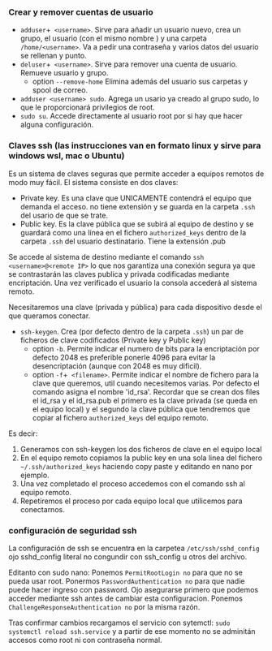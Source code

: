 ### Crear y remover cuentas de usuario

* `adduser`+` <username>`. Sirve para añadir un usuario nuevo, crea un grupo, el usuario (con el mismo nombre <username>) y una carpeta `/home/<username>`. Va a pedir una contraseña y varios datos del usuario se rellenan y punto.
* `deluser`+` <username>`. Sirve para remover una cuenta de usuario. Remueve usuario y grupo.
  * option `--remove-home` Elimina además del usuario sus carpetas y spool de correo.
* `adduser <username> sudo`. Agrega un usario ya creado al grupo sudo, lo que le proporcionará privilegios de root.
* `sudo su`. Accede directamente al usuario root por si hay que hacer alguna configuración.

### Claves ssh (las instrucciones van en formato linux y sirve para windows wsl, mac o Ubuntu)

Es un sistema de claves seguras que permite acceder a equipos remotos de modo muy fácil. El sistema consiste en dos claves:

* Private key. Es una clave que UNICAMENTE contendrá el equipo que demanda el acceso. no tiene extensión y se guarda en la carpeta `.ssh` del usario de que se trate.
* Public key. Es la clave pública que se subirá al equipo de destino y se guardará como una línea en el fichero `authorized_keys` dentro de la carpeta `.ssh` del usuario destinatario. Tiene la extensión .pub

Se accede al sistema de destino mediante el comando `ssh <username>@<remote IP>` lo que nos garantiza una conexión segura ya que se contrastarán las claves publica y privada codificadas mediante encriptación. Una vez verificado el usuario la consola accederá al
sistema remoto.

Necesitaremos una clave (privada y pública) para cada dispositivo desde el que queramos conectar.

* `ssh-keygen`. Crea (por defecto dentro de la carpeta `.ssh`) un par de ficheros de clave codificados (Private key y Public key)
  * option `-b`. Permite indicar el numero de bits para la encriptación por defecto 2048 es preferible ponerle 4096 para evitar la desencriptación (aunque con 2048 es muy dificil).
  * option `-f`+` <filename>`. Permite indicar el nombre de fichero para la clave que queremos, util cuando necesitemos varias. Por defecto el comando asigna el nombre 'id_rsa'. Recordar que se crean dos files el id_rsa y el id_rsa.pub el primero es la clave privada (se queda en el equipo local) y el segundo la clave pública que tendremos que copiar al fichero `authorized_keys` del equipo remoto.

Es decir:
1. Generamos con ssh-keygen los dos ficheros de clave en el equipo local
2. En el equipo remoto copiamos la public key en una sola linea del fichero `~/.ssh/authorized_keys` haciendo copy paste y editando en nano por ejemplo.
3. Una vez completado el proceso accedemos con el comando ssh al equipo remoto.
4. Repetiremos el proceso por cada equipo local que utilicemos para conectarnos.

### configuración de seguridad ssh
La configuración de ssh se encuentra en la carpetea `/etc/ssh/sshd_config` ojo sshd_config literal no congundir con ssh_config u otros del archivo.

Editanto con sudo nano:
Ponemos `PermitRootLogin no` para que no se pueda usar root.
Ponermos `PasswordAuthentication no` para que nadie puede hacer ingreso con password. Ojo asegurarse primero que podemos acceder mediante ssh antes de cambiar esta configuracion.
Ponemos `ChallengeResponseAuthentication no` por la misma razón.

Tras confirmar cambios recargamos el servicio con sytemctl: `sudo systemctl reload ssh.service`
y a partir de ese momento no se adminitán accesos como root ni con contraseña normal.

